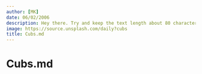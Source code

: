 ```yaml
---
author: [MK]
date: 06/02/2006
description: Hey there. Try and keep the text length about 80 characters...
image: https://source.unsplash.com/daily?cubs
title: Cubs.md
---
```


# Cubs.md
